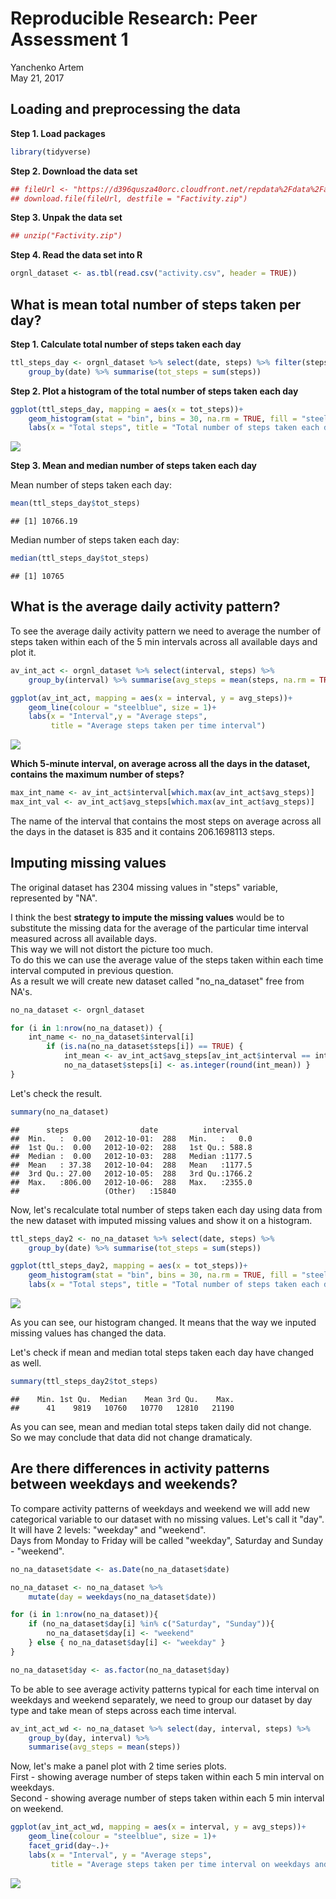 # Reproducible Research: Peer Assessment 1
Yanchenko Artem  
May 21, 2017  


## Loading and preprocessing the data

**Step 1. Load packages**  


```r
library(tidyverse)
```

**Step 2. Download the data set**  


```r
## fileUrl <- "https://d396qusza40orc.cloudfront.net/repdata%2Fdata%2Factivity.zip"
## download.file(fileUrl, destfile = "Factivity.zip")
```

**Step 3. Unpak the data set**  


```r
## unzip("Factivity.zip")
```

**Step 4. Read the data set into R**  


```r
orgnl_dataset <- as.tbl(read.csv("activity.csv", header = TRUE))
```

## What is mean total number of steps taken per day?

**Step 1. Calculate total number of steps taken each day**  


```r
ttl_steps_day <- orgnl_dataset %>% select(date, steps) %>% filter(steps != "NA") %>%
    group_by(date) %>% summarise(tot_steps = sum(steps))
```

**Step 2. Plot a histogram of the total number of steps taken each day**  


```r
ggplot(ttl_steps_day, mapping = aes(x = tot_steps))+
    geom_histogram(stat = "bin", bins = 30, na.rm = TRUE, fill = "steelblue")+
    labs(x = "Total steps", title = "Total number of steps taken each day")
```

![](PA1_template_files/figure-html/total_steps_per_day_histogram-1.png)<!-- -->

**Step 3. Mean and median number of steps taken each day**  

Mean number of steps taken each day:  

```r
mean(ttl_steps_day$tot_steps)
```

```
## [1] 10766.19
```

Median number of steps taken each day:  

```r
median(ttl_steps_day$tot_steps)
```

```
## [1] 10765
```

## What is the average daily activity pattern?

To see the average daily activity pattern we need to average the number of steps taken within each of the 5 min intervals across all available days and plot it.


```r
av_int_act <- orgnl_dataset %>% select(interval, steps) %>%
    group_by(interval) %>% summarise(avg_steps = mean(steps, na.rm = TRUE))

ggplot(av_int_act, mapping = aes(x = interval, y = avg_steps))+
    geom_line(colour = "steelblue", size = 1)+
    labs(x = "Interval",y = "Average steps",
         title = "Average steps taken per time interval")
```

![](PA1_template_files/figure-html/time_series_plot_of_steps_taken_per_5_min_interval-1.png)<!-- -->

**Which 5-minute interval, on average across all the days in the dataset, contains the maximum number of steps?**  

```r
max_int_name <- av_int_act$interval[which.max(av_int_act$avg_steps)]
max_int_val <- av_int_act$avg_steps[which.max(av_int_act$avg_steps)]
```

The name of the interval that contains the most steps on average across all the days in the dataset is 835 and it contains 206.1698113 steps.

## Imputing missing values

The original dataset has 2304 missing values in "steps" variable, represented by "NA".  

I think the best **strategy to impute the missing values** would be to substitute the missing data for the average of the particular time interval measured across all available days.  
This way we will not distort the picture too much.  
To do this we can use the average value of the steps taken within each time interval computed in previous question.  
As a result we will create new dataset called "no_na_dataset" free from NA's.


```r
no_na_dataset <- orgnl_dataset

for (i in 1:nrow(no_na_dataset)) {
    int_name <- no_na_dataset$interval[i]
        if (is.na(no_na_dataset$steps[i]) == TRUE) {
            int_mean <- av_int_act$avg_steps[av_int_act$interval == int_name]
            no_na_dataset$steps[i] <- as.integer(round(int_mean)) }
}
```

Let's check the result.  

```r
summary(no_na_dataset)
```

```
##      steps                date          interval     
##  Min.   :  0.00   2012-10-01:  288   Min.   :   0.0  
##  1st Qu.:  0.00   2012-10-02:  288   1st Qu.: 588.8  
##  Median :  0.00   2012-10-03:  288   Median :1177.5  
##  Mean   : 37.38   2012-10-04:  288   Mean   :1177.5  
##  3rd Qu.: 27.00   2012-10-05:  288   3rd Qu.:1766.2  
##  Max.   :806.00   2012-10-06:  288   Max.   :2355.0  
##                   (Other)   :15840
```

Now, let's recalculate total number of steps taken each day using data from the new dataset with imputed missing values and show it on a histogram.  


```r
ttl_steps_day2 <- no_na_dataset %>% select(date, steps) %>%
    group_by(date) %>% summarise(tot_steps = sum(steps))

ggplot(ttl_steps_day2, mapping = aes(x = tot_steps))+
    geom_histogram(stat = "bin", bins = 30, na.rm = TRUE, fill = "steelblue")+
    labs(x = "Total steps", title = "Total number of steps taken each day imputed")
```

![](PA1_template_files/figure-html/total_steps_taken_each_day_imputed-1.png)<!-- -->

As you can see, our histogram changed. It means that the way we inputed missing values has changed the data.  


Let's check if mean and median total steps taken each day have changed as well.  

```r
summary(ttl_steps_day2$tot_steps)
```

```
##    Min. 1st Qu.  Median    Mean 3rd Qu.    Max. 
##      41    9819   10760   10770   12810   21190
```

As you can see, mean and median total steps taken daily did not change.  
So we may conclude that data did not change dramaticaly.  

## Are there differences in activity patterns between weekdays and weekends?

To compare activity patterns of weekdays and weekend we will add new categorical variable to our dataset with no missing values. Let's call it "day". It will have 2 levels: "weekday" and "weekend".  
Days from Monday to Friday will be called "weekday", Saturday and Sunday - "weekend".  


```r
no_na_dataset$date <- as.Date(no_na_dataset$date)

no_na_dataset <- no_na_dataset %>%
    mutate(day = weekdays(no_na_dataset$date))

for (i in 1:nrow(no_na_dataset)){
    if (no_na_dataset$day[i] %in% c("Saturday", "Sunday")){
        no_na_dataset$day[i] <- "weekend"
    } else { no_na_dataset$day[i] <- "weekday" }
}

no_na_dataset$day <- as.factor(no_na_dataset$day)
```

To be able to see average activity patterns typical for each time interval on weekdays and weekend separately, we need to group our dataset by day type and take mean of steps across each time interval.  


```r
av_int_act_wd <- no_na_dataset %>% select(day, interval, steps) %>%
    group_by(day, interval) %>%
    summarise(avg_steps = mean(steps))
```

Now, let's make a panel plot with 2 time series plots.  
First - showing average number of steps taken within each 5 min interval on weekdays.  
Second - showing average number of steps taken within each 5 min interval on weekend.


```r
ggplot(av_int_act_wd, mapping = aes(x = interval, y = avg_steps))+
    geom_line(colour = "steelblue", size = 1)+
    facet_grid(day~.)+
    labs(x = "Interval", y = "Average steps",
         title = "Average steps taken per time interval on weekdays and weekend")
```

![](PA1_template_files/figure-html/average_steps_on_weekdays_and_weekend-1.png)<!-- -->
